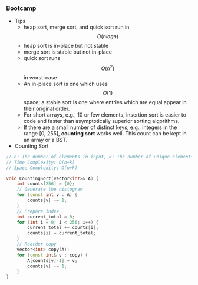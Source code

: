 ### Bootcamp

* Tips
  * heap sort, merge sort, and quick sort run in $$O(nlogn)$$
  * heap sort is in-place but not stable
  * merge sort is stable but not in-place
  * quick sort runs $$O(n^2)$$ in worst-case
  * An in-place sort is one which uses $$O(1)$$ space; a stable sort is one where entries which are equal appear in their original order.
  * For short arrays, e.g., 10 or few elements, insertion sort is easier to code and faster than asymptotically superior sorting algorithms.
  * If there are a small number of distinct keys, e.g., integers in the range \[0, 255\], **counting sort** works well. This count can be kept in an array or a BST.
* Counting Sort

```cpp
// n: The number of elements in input, k: The number of unique elements in input
// Time Complexity: O(n+k)
// Space Complexity: O(n+k)

void CountingSort(vector<int>& A) {
    int counts[256] = {0};
    // Generate the histogram
    for (const int v : A) {
        counts[v] += 1;
    }
    // Prepare index
    int current_total = 0;
    for (int i = 0; i < 256; i++) {
        current_total += counts[i];
        counts[i] = current_total;
    }
    // Reorder copy
    vector<int> copy(A);
    for (const int& v : copy) {
        A[counts[v]-1] = v;
        counts[v] -= 1;
    }
}
```



